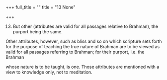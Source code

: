 +++
full_title = ""
title = "13 None"

+++


13. But other (attributes are valid for all passages relative to Brahman), the purport being the same.

Other attributes, however, such as bliss and so on which scripture sets forth for the purpose of teaching the true nature of Brahman are to be viewed as valid for all passages referring to Brahman; for their purport, i.e. the Brahman

whose nature is to be taught, is one. Those attributes are mentioned with a view to knowledge only, not to meditation.

